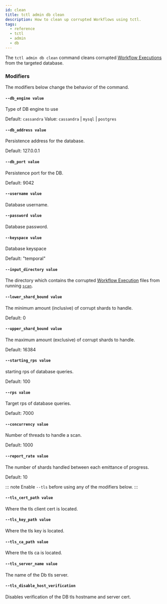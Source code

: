 ```yaml
---
id: clean
title: tctl admin db clean
description: How to clean up corrupted Workflows using tctl.
tags:
  - reference
  - tctl
  - admin
  - db
---
```


The `tctl admin db clean` command cleans corrupted [Workflow Executions](/concepts/what-is-a-workflow-execution.md) from the targeted database.

### Modifiers

The modifiers below change the behavior of the command.

#### `--db_engine value`

Type of DB engine to use

Default: `cassandra`
Value: `cassandra` | `mysql` | `postgres`

#### `--db_address value`

Persistence address for the database.

Default: 127.0.0.1

#### `--db_port value`

Persistence port for the DB.

Default: 9042

#### `--username value`

Database username.

#### `--password value`

Database password.

#### `--keyspace value`

Database keyspace

Default: "temporal"

#### `--input_directory value`

The directory which contains the corrupted [Workflow Execution](/concepts/what-is-a-workflow-execution.md) files from running [`scan`](/docs/tctl/admin/db/scan).

#### `--lower_shard_bound value`

The minimum amount (inclusive) of corrupt shards to handle.

Default: 0

#### `--upper_shard_bound value`

The maximum amount (exclusive) of corrupt shards to handle.

Default: 16384

#### `--starting_rps value`

starting rps of database queries.

Default: 100

#### `--rps value`

Target rps of database queries.

Default: 7000

#### `--concurrency value`

Number of threads to handle a scan.

Default: 1000

#### `--report_rate value`

The number of shards handled between each emittance of progress.

Default: 10

::: note
Enable `--tls` before using any of the modifiers below.
:::

#### `--tls_cert_path value`

Where the tls client cert is located.

#### `--tls_key_path value`

Where the tls key is located.

#### `--tls_ca_path value`

Where the tls ca is located.

#### `--tls_server_name value`

The name of the Db tls server.

#### `--tls_disable_host_verification`

Disables verification of the DB tls hostname and server cert.
